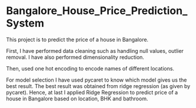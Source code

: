 # Bangalore_House_Price_Prediction_System

This project is to predict the price of a house in Bangalore.

First, I have performed data cleaning such as handling null values, outlier removal. I have also performed dimensionality reduction.

Then, used one hot encoding to encode names of different locations. 

For model selection I have used pycaret to know which model gives us the best result. The best result was obtained from ridge regression (as given by pycaret). Hence, at last I applied Ridge Regression to predict price of a house in Bangalore based on location, BHK and bathroom.
